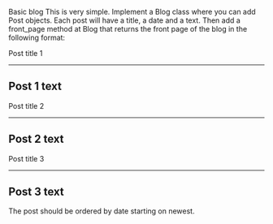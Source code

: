 Basic blog
This is very simple. Implement a Blog class where you can add Post objects. Each post will have a title, a date and a text. Then add a front_page method at Blog that returns the front page of the blog in the following format:

Post title 1
**************
Post 1 text
----------------
Post title 2
**************
Post 2 text
----------------
Post title 3
**************
Post 3 text
----------------

The post should be ordered by date starting on newest.